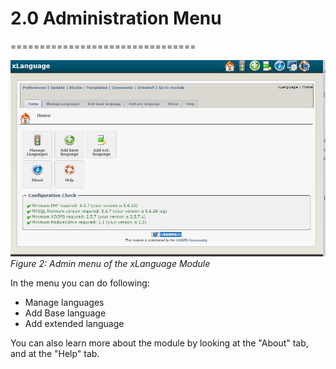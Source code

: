 # 2.0 Administration Menu
================================

![image002.jpg](../assets/image002.jpg)
*Figure 2: Admin menu of the xLanguage Module*

In the menu you can do following:

- Manage languages
- Add Base language
- Add extended language
 
You can also learn more about the module by looking at the "About" tab, and at the "Help" tab.